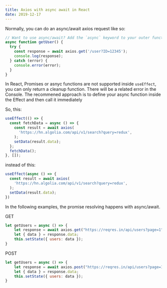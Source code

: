 ```yaml
---
title: Axios with async await in React
date: 2019-12-17
---
```


Normally, you can do an async/await axios request like so:

```js
// Want to use async/await? Add the `async` keyword to your outer function/method.
async function getUser() {
  try {
    const response = await axios.get('/user?ID=12345');
    console.log(response);
  } catch (error) {
    console.error(error);
  }
}
```

In React, Promises or asnyc functions are not supported inside `useEffect`, you can only return a cleanup function. There will be a related error in the Console. The recommened approach is to define your async function inside the Effect and then call it immediately

So, this: 

```js
useEffect(() => {
  const fetchData = async () => {
    const result = await axios(
      'https://hn.algolia.com/api/v1/search?query=redux',
    );
    setData(result.data);
  };
  fetchData();
}, []);
```

instead of this:

```js
useEffect(async () => {
  const result = await axios(
    'https://hn.algolia.com/api/v1/search?query=redux',
  );
  setData(result.data);
})
```

In the following examples, the promise resolving happens with async/await.

GET

```js
let getUsers = async () => {
    let response = await axios.get("https://reqres.in/api/users?page=1");
    let { data } = response.data;
    this.setState({ users: data });
}
```

POST

```js
let getUsers = async () => {
    let response = await axios.post("https://reqres.in/api/users?page=1", { username: 'Aamnah'});
    let { data } = response.data;
    this.setState({ users: data });
}
```
